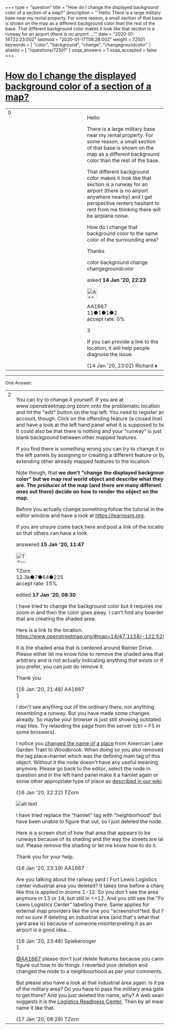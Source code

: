+++
type = "question"
title = "How do I change the displayed background color of a section of a map?"
description = '''Hello: There is a large military base near my rental property. For some reason, a small section of that base is shown on the map as a different background color than the rest of the base. That different background color makes it look like that section is a runway for an airport (there is no airport ...'''
date = "2020-01-14T22:23:00Z"
lastmod = "2020-01-17T08:28:00Z"
weight = 72501
keywords = [ "color", "background", "change", "changegroundcolor" ]
aliases = [ "/questions/72501" ]
osqa_answers = 1
osqa_accepted = false
+++

<div class="headNormal">

# [How do I change the displayed background color of a section of a map?](/questions/72501/how-do-i-change-the-displayed-background-color-of-a-section-of-a-map)

</div>

<div id="main-body">

<div id="askform">

<table id="question-table" style="width:100%;">
<colgroup>
<col style="width: 50%" />
<col style="width: 50%" />
</colgroup>
<tbody>
<tr>
<td style="width: 30px; vertical-align: top"><div class="vote-buttons">
<span id="post-72501-upvote" class="ajax-command post-vote up" rel="nofollow" title="I like this post (click again to cancel)"> </span>
<div id="post-72501-score" class="post-score" title="current number of votes">
0
</div>
<span id="post-72501-downvote" class="ajax-command post-vote down" rel="nofollow" title="I dont like this post (click again to cancel)"> </span> <span id="favorite-mark" class="ajax-command favorite-mark" rel="nofollow" title="mark/unmark this question as favorite (click again to cancel)"> </span>
<div id="favorite-count" class="favorite-count">
&#10;</div>
</div></td>
<td><div id="item-right">
<div class="question-body">
<p>Hello:</p>
<p>There is a large military base near my rental property. For some reason, a small section of that base is shown on the map as a different background color than the rest of the base.</p>
<p>That different background color makes it look like that section is a runway for an airport (there is no airport anywhere nearby) and I get perspective renters hesitant to rent from me thinking there will be airplane noise.</p>
<p>How do I change that background color to the same color of the surrounding area?</p>
<p>Thanks</p>
</div>
<div id="question-tags" class="tags-container tags">
<span class="post-tag tag-link-color" rel="tag" title="see questions tagged &#39;color&#39;">color</span> <span class="post-tag tag-link-background" rel="tag" title="see questions tagged &#39;background&#39;">background</span> <span class="post-tag tag-link-change" rel="tag" title="see questions tagged &#39;change&#39;">change</span> <span class="post-tag tag-link-changegroundcolor" rel="tag" title="see questions tagged &#39;changegroundcolor&#39;">changegroundcolor</span>
</div>
<div id="question-controls" class="post-controls">
&#10;</div>
<div class="post-update-info-container">
<div class="post-update-info post-update-info-user">
<p>asked <strong>14 Jan '20, 22:23</strong></p>
<img src="https://secure.gravatar.com/avatar/f347a841758acf77ff36c769bb959e77?s=32&amp;d=identicon&amp;r=g" class="gravatar" width="32" height="32" alt="AA1667&#39;s gravatar image" />
<p><span>AA1667</span><br />
<span class="score" title="11 reputation points">11</span><span title="1 badges"><span class="badge1">●</span><span class="badgecount">1</span></span><span title="1 badges"><span class="silver">●</span><span class="badgecount">1</span></span><span title="2 badges"><span class="bronze">●</span><span class="badgecount">2</span></span><br />
<span class="accept_rate" title="Rate of the user&#39;s accepted answers">accept rate:</span> <span title="AA1667 has no accepted answers">0%</span></p>
</div>
</div>
<div id="comments-container-72501" class="comments-container">
<span id="72503"></span>
<div id="comment-72503" class="comment">
<div id="post-72503-score" class="comment-score">
3
</div>
<div class="comment-text">
<p>If you can provide a link to the location, it will help people diagnose the issue.</p>
</div>
<div id="comment-72503-info" class="comment-info">
<span class="comment-age">(14 Jan '20, 23:02)</span> <span class="comment-user userinfo">Richard ♦</span>
</div>
</div>
</div>
<div id="comment-tools-72501" class="comment-tools">
&#10;</div>
<div class="clear">
&#10;</div>
<div id="comment-72501-form-container" class="comment-form-container">
&#10;</div>
<div class="clear">
&#10;</div>
</div></td>
</tr>
</tbody>
</table>

------------------------------------------------------------------------

<div class="tabBar">

<span id="sort-top"></span>

<div class="headQuestions">

One Answer:

</div>

</div>

<span id="72507"></span>

<div id="answer-container-72507" class="answer">

<table style="width:100%;">
<colgroup>
<col style="width: 50%" />
<col style="width: 50%" />
</colgroup>
<tbody>
<tr>
<td style="width: 30px; vertical-align: top"><div class="vote-buttons">
<span id="post-72507-upvote" class="ajax-command post-vote up" rel="nofollow" title="I like this post (click again to cancel)"> </span>
<div id="post-72507-score" class="post-score" title="current number of votes">
2
</div>
<span id="post-72507-downvote" class="ajax-command post-vote down" rel="nofollow" title="I dont like this post (click again to cancel)"> </span>
</div></td>
<td><div class="item-right">
<div class="answer-body">
<p>You can try to change it yourself. If you are at www.openstreetmap.org zoom onto the problematic location and hit the "edit" button on the top left. You need to register an account, though. Click on the offending feature (a closed line) and have a look at the left hand panel what it is supposed to be. It could also be that there is nothing and your "runway" is just blank background between other mapped features.</p>
<p>If you find there is something wrong you can try to change it on the left panels by assigning or creating a different feature or by extending other already mapped features to the location.</p>
<p>Note though, that <strong>we don't "change the displayed background color" but we map real world object and describe what they are. The producer of the map (and there are many different ones out there) decide on how to render the object on the map.</strong></p>
<p>Before you actually change something follow the tutorial in the editor window and have a look at <a href="https://learnosm.org/">https://learnosm.org</a>.</p>
<p>If you are unsure come back here and post a link of the location so that others can have a look.</p>
</div>
<div class="answer-controls post-controls">
&#10;</div>
<div class="post-update-info-container">
<div class="post-update-info post-update-info-user">
<p>answered <strong>15 Jan '20, 11:47</strong></p>
<img src="https://secure.gravatar.com/avatar/ddebc8d5f4e0458413eacf65e36561a9?s=32&amp;d=identicon&amp;r=g" class="gravatar" width="32" height="32" alt="TZorn&#39;s gravatar image" />
<p><span>TZorn</span><br />
<span class="score" title="12350 reputation points"><span>12.3k</span></span><span title="7 badges"><span class="badge1">●</span><span class="badgecount">7</span></span><span title="64 badges"><span class="silver">●</span><span class="badgecount">64</span></span><span title="225 badges"><span class="bronze">●</span><span class="badgecount">225</span></span><br />
<span class="accept_rate" title="Rate of the user&#39;s accepted answers">accept rate:</span> <span title="TZorn has 63 accepted answers">15%</span></p>
</div>
<div class="post-update-info post-update-info-edited">
<p><span> edited <strong>17 Jan '20, 08:30</strong> </span></p>
</div>
</div>
<div id="comments-container-72507" class="comments-container">
<span id="72535"></span>
<div id="comment-72535" class="comment">
<div id="post-72535-score" class="comment-score">
&#10;</div>
<div class="comment-text">
<p>I have tried to change the background color but it requires me to zoom in and then the color goes away. I can’t find any boarders that are creating the shaded area.</p>
<p>Here is a link to the location. <a href="https://www.openstreetmap.org/#map=14/47.1158/-122.5298">https://www.openstreetmap.org/#map=14/47.1158/-122.5298</a></p>
<p>It is the shaded area that is centered around Rainier Drive. Please either let me know how to remove the shaded area that is arbitrary and is not actually indicating anything that exists or if you prefer, you can just do remove it.</p>
<p>Thank you</p>
</div>
<div id="comment-72535-info" class="comment-info">
<span class="comment-age">(16 Jan '20, 21:48)</span> <span class="comment-user userinfo">AA1667</span>
</div>
</div>
<span id="72536"></span>
<div id="comment-72536" class="comment">
<div id="post-72536-score" class="comment-score">
1
</div>
<div class="comment-text">
<p>I don't see anything out of the ordinary there, nor anything resembling a runway. But you have made some changes already. So maybe your browser is just still showing outdated map tiles. Try relaoding the page from the server (ctrl + F5 in some broswers).</p>
<p>I notice you <a href="https://www.openstreetmap.org/changeset/79614378">changed the name of a place</a> from American Lake Garden Trakt to Woodbrook. When doing so you also removed the tag place=hamlet which was the defining main tag of this object. Without it the node doesn't have any useful meaning anymore. Please go back to the editor, select the node in question and in the left hand panel make it a hamlet again or some other appropriate type of place as <a href="https://wiki.openstreetmap.org/wiki/Key:place#Populated_settlements.2C_urban">described in our wiki</a>.</p>
</div>
<div id="comment-72536-info" class="comment-info">
<span class="comment-age">(16 Jan '20, 22:22)</span> <span class="comment-user userinfo">TZorn</span>
</div>
</div>
<span id="72538"></span>
<div id="comment-72538" class="comment">
<div id="post-72538-score" class="comment-score">
&#10;</div>
<div class="comment-text">
<p><img src="/upfiles/Untitled.jpg" alt="alt text" /></p>
<p>I have tried replace the "hamlet" tag with "neighborhood" but have been unable to figure that out, so I just deleted the node.</p>
<p>Here is a screen shot of how that area that appears to be runways because of its shading and the way the streets are laid out. Please remove the shading or let me know how to do it.</p>
<p>Thank you for your help.</p>
</div>
<div id="comment-72538-info" class="comment-info">
<span class="comment-age">(16 Jan '20, 23:19)</span> <span class="comment-user userinfo">AA1667</span>
</div>
</div>
<span id="72539"></span>
<div id="comment-72539" class="comment">
<div id="post-72539-score" class="comment-score">
&#10;</div>
<div class="comment-text">
<p>Are you talking about the railway yard / Fort Lewis Logistics center industrial area you deleted? It takes time before a change like this is applied in zooms 1-12. So you don't see the area anymore in 13 or 14, but still in &lt;=12. And you still see the "Fort Lewis Logistics Center" labelling there. Same applies for external map providers like the one you "screenshot"ted. But I'm not so sure if deleting an industrial area (and that's what that yard area is) because of someone misinterpreting it as an airport is a good idea...</p>
</div>
<div id="comment-72539-info" class="comment-info">
<span class="comment-age">(16 Jan '20, 23:48)</span> <span class="comment-user userinfo">Spiekerooger</span>
</div>
</div>
<span id="72543"></span>
<div id="comment-72543" class="comment">
<div id="post-72543-score" class="comment-score">
1
</div>
<div class="comment-text">
<p><a href="https://help.openstreetmap.org/users/17716/aa1667">@AA1667</a> please don't just delete features because you cannot figure out how to do things. I reverted your deletion and changed the node to a neighbourhood as per your comments.</p>
<p>But please also have a look at that industrial area again. Is it part of the military area? Do you have to pass the military area gates to get there? And you just deleted the name, why? A web search suggests it is the <a href="https://home.army.mil/lewis-mcchord/index.php/my-Joint-Base-Lewis-Mcchord/all-services/logistics-readiness-center">Logistics Readiness Center</a>. Then by all means name it like that.</p>
</div>
<div id="comment-72543-info" class="comment-info">
<span class="comment-age">(17 Jan '20, 08:28)</span> <span class="comment-user userinfo">TZorn</span>
</div>
</div>
</div>
<div id="comment-tools-72507" class="comment-tools">
&#10;</div>
<div class="clear">
&#10;</div>
<div id="comment-72507-form-container" class="comment-form-container">
&#10;</div>
<div class="clear">
&#10;</div>
</div></td>
</tr>
</tbody>
</table>

</div>

<div class="paginator-container-left">

</div>

</div>

</div>

